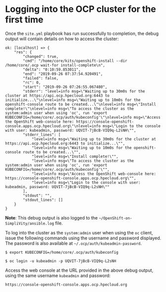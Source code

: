 # Logging into the OCP cluster for the first time

Once the `site.yml` playbook has run successfully to completion, the debug output will contain details on how to access the cluster:

```
ok: [localhost] => {
    "res": {
        "changed": true,
        "cmd": "/home/core/kits/openshift-install --dir /home/core/.ocp wait-for install-complete\n",
        "delta": "0:10:59.853011",
        "end": "2019-09-26 07:37:54.920491",
        "failed": false,
        "rc": 0,
        "start": "2019-09-26 07:26:55.067480",
        "stderr": "level=info msg=\"Waiting up to 30m0s for the cluster at https://api.ocp.hpecloud.org:6443 to initialize...\"\nlevel=info msg=\"Waiting up to 10m0s for the openshift-console route to be created...\"\nlevel=info msg=\"Install complete!\"\nlevel=info msg=\"To access the cluster as the system:admin user when using 'oc', run 'export KUBECONFIG=/home/core/.ocp/auth/kubeconfig'\"\nlevel=info msg=\"Access the OpenShift web-console here: https://console-openshift-console.apps.ocp.hpecloud.org\"\nlevel=info msg=\"Login to the console with user: kubeadmin, password: UQVIT-7jBcB-VIQ9q-L2sNH\"",
        "stderr_lines": [
            "level=info msg=\"Waiting up to 30m0s for the cluster at https://api.ocp.hpecloud.org:6443 to initialize...\"",
            "level=info msg=\"Waiting up to 10m0s for the openshift-console route to be created...\"",
            "level=info msg=\"Install complete!\"",
            "level=info msg=\"To access the cluster as the system:admin user when using 'oc', run 'export KUBECONFIG=/home/core/.ocp/auth/kubeconfig'\"",
            "level=info msg=\"Access the OpenShift web-console here: https://console-openshift-console.apps.ocp.hpecloud.org\"",
            "level=info msg=\"Login to the console with user: kubeadmin, password: UQVIT-7jBcB-VIQ9q-L2sNH\""
        ],
        "stdout": "",
        "stdout_lines": []
    }
}
```

**Note**: This debug output is also logged to the `~/OpenShift-on-SimpliVity/ansible.log` file.


To log into the cluster as the `system:admin` user when using the `oc` client, issue the following commands
 using the username and password displayed. The password is also available at `~/.ocp/auth/kubeadmin-password`.

```
$ export KUBECONFIG=/home/core/.ocp/auth/kubeconfig

$ oc login -u kubeadmin -p UQVIT-7jBcB-VIQ9q-L2sNH
```

Access the web console at the URL provided in the above debug output, using the same username `kubeadmin` and password:

```
https://console-openshift-console.apps.ocp.hpecloud.org
```


